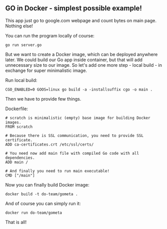 GO in Docker - simplest possible example!
-----------------------------------------

This app just go to google.com webpage and count bytes on main page. Nothing else!

You can run the program locally of course:

```
go run server.go
```

But we want to create a Docker image, which can be deployed anywhere later. We could build our Go app inside container, but that will add unnecessary size to our image. So let's add one more step - local build - in exchange for super minimalistic image.

Run local build:
```
CGO_ENABLED=0 GOOS=linux go build -a -installsuffix cgo -o main .
```

Then we have to provide few things.

Dockerfile:
```
# scratch is minimalistic (empty) base image for building Docker images.
FROM scratch

# Because there is SSL communication, you need to provide SSL certificate.
ADD ca-certificates.crt /etc/ssl/certs/

# You need now add main file with compiled Go code with all dependencies.
ADD main /

# And finally you need to run main executable!
CMD ["/main"]
```

Now you can finally build Docker image:

```
docker build -t do-team/gometa .
```

And of course you can simply run it:

```
docker run do-team/gometa
```

That is all!
